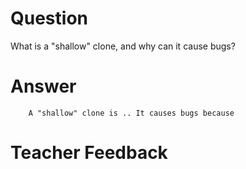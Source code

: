# Question
What is a "shallow" clone, and why can it cause bugs?

# Answer
        A "shallow" clone is .. It causes bugs because

# Teacher Feedback